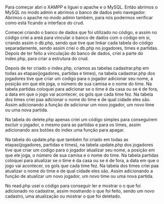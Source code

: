Para começar abri o XAMPP e liguei o apache e o MySQL.
Então abrimos o MySQL no modo admin e abrimos o banco de dados pelo navegador.
Abrimos o apache no modo admin também, para nós podermos verificar como está ficando a interface do crud. 

Comecei criando o banco de dados que foi utilizado no código, e assim no código criei a areá para vincular o banco de dados com o código em si, criando assim o db.php, sendo que tive que linkar cada tabela do código separadamente, 
sendo assim criei o db.php no jogadores, times e partidas.
Depois de ter feito a vinculação do banco de dados, criei a parte do index.php, para criar a estrutura do crud.

Depois de ter criado o index.php, criamos as tabelas cadastrar.php em todas as etapas(jogadores, partidas e times), na tabela cadastrar.php dos jogadores tive que criar um codigo para o jogador adicionar seu nome, a posição em que ele joga,
o número de sua camisa e o nome do time.
Na tabela partidas coloquei para adicionar se o time é da casa ou se é de fora, a data em que o jogo vai acontecer, os gols que cada time fez.
Na tabela dos times criei paa adicionar o nome do time e de qual cidade eles são.
Assim adicionando a função de adicionar um novo jogador, um novo time ou uma nova partida.

Na tabela do delete.php apenas criei um código simples para conseguirem excluir o jogador, o mesmo para as partidas e para os times, assim adicionando aos botões do index uma função para apagar.

Na tabela do update.php que também foi criado em todas as etapas(jogadores, partidas e times), na tabela update.php dos jogadores tive que criar um codigo para o jogador atualizar seu nome, a posição em que ele joga,
o número de sua camisa e o nome do time.
Na tabela partidas coloquei para atualizar se o time é da casa ou se é de fora, a data em que o jogo vai acontecer, os gols que cada time fez.
Na tabela dos times criei paa atualizar o nome do time e de qual cidade eles são.
Assim adicionando a função de atualizar um novo jogador, um novo time ou uma nova partida.

No read.php usei o código para conseguir ler e mostrar o o que foi adicionado no cadastrar, assim mostrando o que foi feito, sendo um novo cadastro, uma atualização ou mostrar o que foi deletado.
